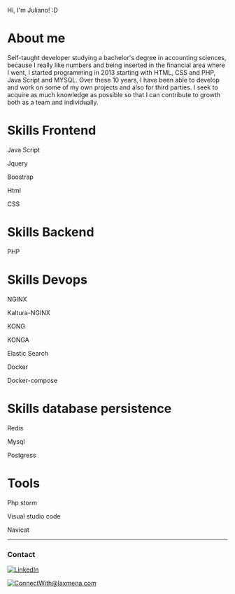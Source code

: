Hi, I'm Juliano! :D


<h1>About me</h1>

<p>Self-taught developer studying a bachelor's degree in accounting sciences, because I really like numbers and being inserted in the financial area where I went, I started programming in 2013 starting with HTML, CSS and PHP, Java Script and MYSQL.
Over these 10 years, I have been able to develop and work on some of my own projects and also for third parties. I seek to acquire as much knowledge as possible so that I can contribute to growth both as a team and individually.</p>

  
 <h1>Skills Frontend</h1>
 <p>Java Script</p>
 <p>Jquery</p>
 <p>Boostrap</p>
 <p>Html</p>
 <p>CSS</p>

<h1>Skills Backend</h1>
 <p>PHP</p>
 <p><Laravel</p>

<h1>Skills Devops</h1>
<p>NGINX</p>
 <p>Kaltura-NGINX</p>
 <p>KONG</p>
 <p>KONGA</p>
 <p>Elastic Search</p>
  <p>Docker</p>
 <p>Docker-compose</p>

 <h1>Skills database persistence</h1>
 <p>Redis</p>
 <p>Mysql</p>
 <p>Postgress</p>
 
  <h1>Tools</h1>
  <p>Php storm</p>
  <p>Visual studio code</p>
  <p>Navicat</p>
 
 

 <hr>

<h3>Contact</h3>

<p dir="auto"> 
  <a href="https://www.linkedin.com/in/juliano-rezende-b49742229/" rel="nofollow"><img src="https://camo.githubusercontent.com/a80d00f23720d0bc9f55481cfcd77ab79e141606829cf16ec43f8cacc7741e46/68747470733a2f2f696d672e736869656c64732e696f2f62616467652f4c696e6b6564496e2d3030373742353f7374796c653d666f722d7468652d6261646765266c6f676f3d6c696e6b6564696e266c6f676f436f6c6f723d7768697465" alt="LinkedIn" data-canonical-src="https://img.shields.io/badge/LinkedIn-0077B5?style=for-the-badge&amp;logo=linkedin&amp;logoColor=white" style="max-width: 100%;"></a>
  
  <a href="mailto:julianoreze@gmail.com"><img src="https://camo.githubusercontent.com/571384769c09e0c66b45e39b5be70f68f552db3e2b2311bc2064f0d4a9f5983b/68747470733a2f2f696d672e736869656c64732e696f2f62616467652f476d61696c2d4431343833363f7374796c653d666f722d7468652d6261646765266c6f676f3d676d61696c266c6f676f436f6c6f723d7768697465" alt="ConnectWith@laxmena.com" data-canonical-src="https://img.shields.io/badge/Gmail-D14836?style=for-the-badge&amp;logo=gmail&amp;logoColor=white" style="max-width: 100%;"></a>
</p>
